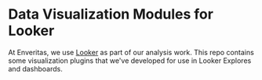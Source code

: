 # Data Visualization Modules for Looker

At Enveritas, we use [Looker](https://looker.com) as part of our analysis work.
This repo contains some visualization plugins that we've developed for use in Looker Explores and dashboards.
